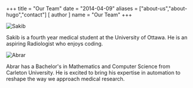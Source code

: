 +++
title = "Our Team"
date = "2014-04-09"
aliases = ["about-us","about-hugo","contact"]
[ author ]
name = "Our Team"
+++

![Sakib](/Sakib.jpg)

Sakib is a fourth year medical student at the University of Ottawa. He is an aspiring Radiologist who enjoys coding.

![Abrar](/Abrar.jpg)

Abrar has a Bachelor's in Mathematics and Computer Science from Carleton University. He is excited to bring his expertise in automation to reshape the way we approach medical research.
